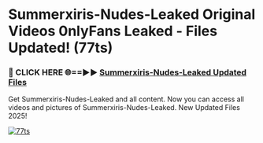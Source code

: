 # Summerxiris-Nudes-Leaked Original Videos 0nlyFans Leaked - Files Updated! (77ts)

<h3>🔴 CLICK HERE 🌐==►► <a href="https://tinyurl.com/5h6xmrr3" rel="nofollow">Summerxiris-Nudes-Leaked Updated Files</a></h3>

Get Summerxiris-Nudes-Leaked and all content. Now you can access all videos and pictures of Summerxiris-Nudes-Leaked. New Updated Files 2025!

[![77ts](https://i.imgur.com/KVD873Z.gif)](https://tinyurl.com/5h6xmrr3)
